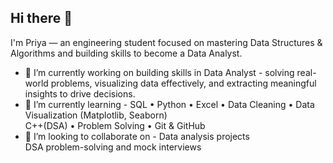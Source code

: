 ## Hi there 👋

I'm Priya — an engineering student focused on mastering Data Structures & Algorithms and building skills to become a Data Analyst.  

- 🔭 I’m currently working on building skills in Data Analyst -  solving real-world problems, visualizing data effectively, and extracting meaningful insights to drive decisions.
- 🌱 I’m currently learning -
   SQL • Python • Excel • Data Cleaning • Data Visualization (Matplotlib, Seaborn)  
   C++(DSA) • Problem Solving • Git & GitHub 
- 👯 I’m looking to collaborate on - 
    Data analysis projects  
    DSA problem-solving and mock interviews    

<!--
**Priya-webD/Priya-webd** is a ✨ _special_ ✨ repository because its `README.md` (this file) appears on your GitHub profile.

Here are some ideas to get you started:

- 🔭 I’m currently working on 
- 🌱 I’m currently learning ...
- 👯 I’m looking to collaborate on ...
- 🤔 I’m looking for help with ...
- 💬 Ask me about ...
- 📫 How to reach me: ...
- 😄 Pronouns: ...
- ⚡ Fun fact: ...
-->
